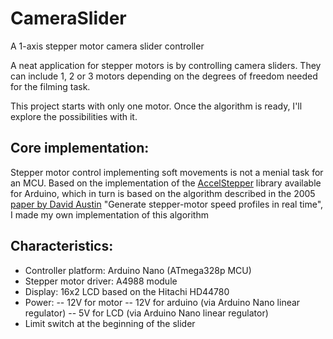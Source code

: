 # CameraSlider
A 1-axis stepper motor camera slider controller

A neat application for stepper motors is by controlling camera sliders. They can include 1, 2 or 3 motors depending on the degrees of freedom needed for the filming task.

This project starts with only one motor. Once the algorithm is ready, I'll explore the possibilities with it.

## Core implementation:
Stepper motor control implementing soft movements is not a menial task for an MCU. Based on the implementation of the [AccelStepper](http://www.airspayce.com/mikem/arduino/AccelStepper/) library available for Arduino, which in turn is based on the algorithm described in the 2005 [paper by David Austin](https://www.google.com/url?sa=t&rct=j&q=&esrc=s&source=web&cd=4&cad=rja&uact=8&ved=2ahUKEwjD0NzFzProAhWCmuAKHZ4MAvUQFjADegQIBRAB&url=https%3A%2F%2Fforum.arduino.cc%2Findex.php%3Faction%3Ddlattach%3Btopic%3D449173.0%3Battach%3D195514&usg=AOvVaw2CUw-VjgaUTza02KF_hWdM) "Generate stepper-motor speed profiles in real time", I made my own implementation of this algorithm

## Characteristics:
- Controller platform: Arduino Nano (ATmega328p MCU)
- Stepper motor driver: A4988 module
- Display: 16x2 LCD based on the Hitachi HD44780
- Power: 
-- 12V for motor
-- 12V for arduino (via Arduino Nano linear regulator)
-- 5V for LCD (via Arduino Nano linear regulator)
- Limit switch at the beginning of the slider
